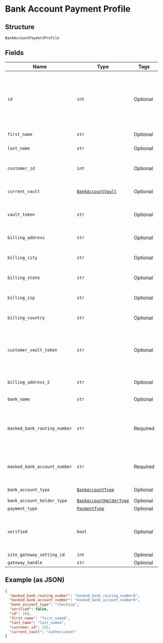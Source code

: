 
# Bank Account Payment Profile

## Structure

`BankAccountPaymentProfile`

## Fields

| Name | Type | Tags | Description |
|  --- | --- | --- | --- |
| `id` | `int` | Optional | The Chargify-assigned ID of the stored bank account. This value can be used as an input to payment_profile_id when creating a subscription, in order to re-use a stored payment profile for the same customer |
| `first_name` | `str` | Optional | The first name of the bank account holder |
| `last_name` | `str` | Optional | The last name of the bank account holder |
| `customer_id` | `int` | Optional | The Chargify-assigned id for the customer record to which the bank account belongs |
| `current_vault` | [`BankAccountVault`](../../doc/models/bank-account-vault.md) | Optional | The vault that stores the payment profile with the provided vault_token. |
| `vault_token` | `str` | Optional | The “token” provided by your vault storage for an already stored payment profile |
| `billing_address` | `str` | Optional | The current billing street address for the bank account |
| `billing_city` | `str` | Optional | The current billing address city for the bank account |
| `billing_state` | `str` | Optional | The current billing address state for the bank account |
| `billing_zip` | `str` | Optional | The current billing address zip code for the bank account |
| `billing_country` | `str` | Optional | The current billing address country for the bank account |
| `customer_vault_token` | `str` | Optional | (only for Authorize.Net CIM storage): the customerProfileId for the owner of the customerPaymentProfileId provided as the vault_token. |
| `billing_address_2` | `str` | Optional | The current billing street address, second line, for the bank account |
| `bank_name` | `str` | Optional | The bank where the account resides |
| `masked_bank_routing_number` | `str` | Required | A string representation of the stored bank routing number with all but the last 4 digits marked with X’s (i.e. ‘XXXXXXX1111’). payment_type will be bank_account |
| `masked_bank_account_number` | `str` | Required | A string representation of the stored bank account number with all but the last 4 digits marked with X’s (i.e. ‘XXXXXXX1111’) |
| `bank_account_type` | [`BankAccountType`](../../doc/models/bank-account-type.md) | Optional | Defaults to checking<br>**Default**: `'checking'` |
| `bank_account_holder_type` | [`BankAccountHolderType`](../../doc/models/bank-account-holder-type.md) | Optional | Defaults to personal |
| `payment_type` | [`PaymentType`](../../doc/models/payment-type.md) | Optional | - |
| `verified` | `bool` | Optional | denotes whether a bank account has been verified by providing the amounts of two small deposits made into the account<br>**Default**: `False` |
| `site_gateway_setting_id` | `int` | Optional | - |
| `gateway_handle` | `str` | Optional | - |

## Example (as JSON)

```json
{
  "masked_bank_routing_number": "masked_bank_routing_number8",
  "masked_bank_account_number": "masked_bank_account_number8",
  "bank_account_type": "checking",
  "verified": false,
  "id": 188,
  "first_name": "first_name6",
  "last_name": "last_name4",
  "customer_id": 226,
  "current_vault": "authorizenet"
}
```

